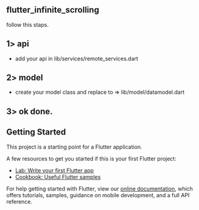 ## flutter_infinite_scrolling

follow this staps.

## 1> api

- add your api in lib/services/remote_services.dart

## 2> model

- create your model class and replace to => lib/model/datamodel.dart

## 3> ok done.

## Getting Started

This project is a starting point for a Flutter application.

A few resources to get you started if this is your first Flutter project:

- [Lab: Write your first Flutter app](https://flutter.dev/docs/get-started/codelab)
- [Cookbook: Useful Flutter samples](https://flutter.dev/docs/cookbook)

For help getting started with Flutter, view our
[online documentation](https://flutter.dev/docs), which offers tutorials,
samples, guidance on mobile development, and a full API reference.
